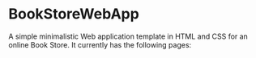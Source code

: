 # BookStoreWebApp
A simple minimalistic Web application template in HTML and CSS for an online Book Store. It currently has the following pages:
